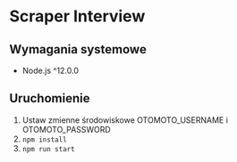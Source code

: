 # Scraper Interview

## Wymagania systemowe

- Node.js ^12.0.0

## Uruchomienie

1. Ustaw zmienne środowiskowe OTOMOTO_USERNAME i OTOMOTO_PASSWORD
2. `npm install`
3. `npm run start`
